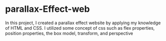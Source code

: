# parallax-Effect-web
In this project, I created a parallax effect website by applying my knowledge of HTML and CSS. I utilized some concept of css  such as flex properties, position properties, the box model, transform, and perspective
